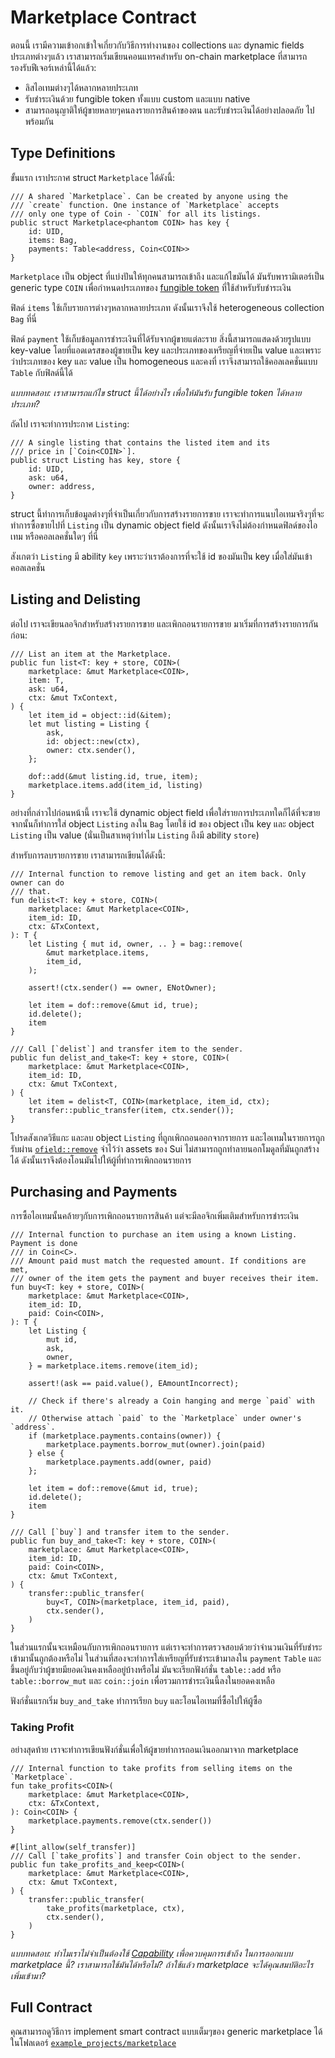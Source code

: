 # Marketplace Contract

ตอนนี้ เรามีความเข้าอกเข้าใจเกี่ยวกับวิธีการทำงานของ collections และ dynamic fields ประเภทต่างๆแล้ว เราสามารถเริ่มเขียนคอนแทรคสำหรับ on-chain marketplace ที่สามารถรองรับฟีเจอร์เหล่านี้ได้แล้ว:

- ลิสไอเทมต่างๆได้หลากหลายประเภท
- รับชำระเงินด้วย fungible token ทั้งแบบ custom และแบบ native
- สามารถอนุญาติให้ผู้ขายหลายๆคนลงรายการสินค้าของตน และรับชำระเงินได้อย่างปลอดภัย ไปพร้อมกัน

## Type Definitions

ขั้นแรก เราประกาศ struct `Marketplace` ได้ดังนี้:

```move
/// A shared `Marketplace`. Can be created by anyone using the
/// `create` function. One instance of `Marketplace` accepts
/// only one type of Coin - `COIN` for all its listings.
public struct Marketplace<phantom COIN> has key {
    id: UID,
    items: Bag,
    payments: Table<address, Coin<COIN>>
}
```

`Marketplace` เป็น object ที่แบ่งปันให้ทุกคนสามารถเข้าถึง และแก้ไขมันได้ มันรับพารามิเตอร์เป็น generic type `COIN` เพื่อกำหนดประเภทของ [fungible token](../../unit-three/lessons/4_the_coin_resource_and_create_currency.md) ที่ใช้สำหรับรับชำระเงิน

ฟิลด์ `items` ใช้เก็บรายการต่างๆหลากหลายประเภท ดังนั้นเราจึงใช้ heterogeneous collection `Bag` ที่นี่

ฟิลด์ `payment` ใช้เก็บข้อมูลการชำระเงินที่ได้รับจากผู้ขายแต่ละราย สิ่งนี้สามารถแสดงด้วยรูปแบบ key-value โดยที่แอดเดรสของผู้ขายเป็น key และประเภทของเหรียญที่จ่ายเป็น value และเพราะว่าประเภทของ key และ value เป็น homogeneous และคงที่ เราจึงสามารถใช้คอลเลคชั่นแบบ `Table` กับฟิลด์นี้ได้

_แบบทดสอบ: เราสามารถแก้ไข struct นี้ได้อย่างไร เพื่อให้มันรับ fungible token ได้หลายประเภท?_

ถัดไป เราจะทำการประกาศ `Listing`:

```move
/// A single listing that contains the listed item and its
/// price in [`Coin<COIN>`].
public struct Listing has key, store {
    id: UID,
    ask: u64,
    owner: address,
}
```
struct นี้ทำการเก็บข้อมูลต่างๆที่จำเป็นเกี่ยวกับการสร้างรายการขาย เราจะทำการแนบไอเทมจริงๆที่จะทำการซื้อขายไปที่ `Listing` เป็น dynamic object field ดังนั้นเราจึงไม่ต้องกำหนดฟิลด์ของไอเทม หรือคอลเลคชั่นใดๆ ที่นี่

สังเกตว่า `Listing` มี ability `key` เพราะว่าเราต้องการที่จะใช้ id ของมันเป็น key เมื่อใส่มันเข้าคอลเลคชั่น

## Listing and Delisting

ต่อไป เราจะเขียนลอจิกสำหรับสร้างรายการขาย และเพิกถอนรายการขาย มาเริ่มที่การสร้างรายการกันก่อน:

```move
/// List an item at the Marketplace.
public fun list<T: key + store, COIN>(
    marketplace: &mut Marketplace<COIN>,
    item: T,
    ask: u64,
    ctx: &mut TxContext,
) {
    let item_id = object::id(&item);
    let mut listing = Listing {
        ask,
        id: object::new(ctx),
        owner: ctx.sender(),
    };

    dof::add(&mut listing.id, true, item);
    marketplace.items.add(item_id, listing)
}
```
อย่างที่กล่าวไปก่อนหน้านี้ เราจะใช้ dynamic object field เพื่อใส่รายการประเภทใดก็ได้ที่จะขาย จากนั้นก็ทำการใส่ object `Listing` ลงใน `Bag` โดยใช้ id ของ object เป็น key และ object `Listing` เป็น value (นั่นเป็นสาเหตุว่าทำไม `Listing` ถึงมี ability `store`)

สำหรับการลบรายการขาย เราสามารถเขียนได้ดังนี้:

```move
/// Internal function to remove listing and get an item back. Only owner can do
/// that.
fun delist<T: key + store, COIN>(
    marketplace: &mut Marketplace<COIN>,
    item_id: ID,
    ctx: &TxContext,
): T {
    let Listing { mut id, owner, .. } = bag::remove(
        &mut marketplace.items,
        item_id,
    );

    assert!(ctx.sender() == owner, ENotOwner);

    let item = dof::remove(&mut id, true);
    id.delete();
    item
}

/// Call [`delist`] and transfer item to the sender.
public fun delist_and_take<T: key + store, COIN>(
    marketplace: &mut Marketplace<COIN>,
    item_id: ID,
    ctx: &mut TxContext,
) {
    let item = delist<T, COIN>(marketplace, item_id, ctx);
    transfer::public_transfer(item, ctx.sender());
}
```

โปรดสังเกตวิธีแกะ และลบ object `Listing` ที่ถูกเพิกถอนออกจากรายการ และไอเทมในรายการถูกรับผ่าน [`ofield::remove`](https://github.com/MystenLabs/sui/blob/main/crates/sui-framework/packages/sui-framework/sources/dynamic_object_field.move#L71) จำไว้ว่า assets ของ Sui ไม่สามารถถูกทำลายนอกโมดูลที่มันถูกสร้างได้ ดังนั้นเราจึงต้องโอนมันไปให้ผู้ที่ทำการเพิกถอนรายการ

## Purchasing and Payments

การซื้อไอเทมนั้นคล้ายๆกับการเพิกถอนรายการสินค้า แต่จะมีลอจิกเพิ่มเติมสำหรับการชำระเงิน

```move
/// Internal function to purchase an item using a known Listing. Payment is done
/// in Coin<C>.
/// Amount paid must match the requested amount. If conditions are met,
/// owner of the item gets the payment and buyer receives their item.
fun buy<T: key + store, COIN>(
    marketplace: &mut Marketplace<COIN>,
    item_id: ID,
    paid: Coin<COIN>,
): T {
    let Listing {
        mut id,
        ask,
        owner,
    } = marketplace.items.remove(item_id);

    assert!(ask == paid.value(), EAmountIncorrect);

    // Check if there's already a Coin hanging and merge `paid` with it.
    // Otherwise attach `paid` to the `Marketplace` under owner's `address`.
    if (marketplace.payments.contains(owner)) {
        marketplace.payments.borrow_mut(owner).join(paid)
    } else {
        marketplace.payments.add(owner, paid)
    };

    let item = dof::remove(&mut id, true);
    id.delete();
    item
}

/// Call [`buy`] and transfer item to the sender.
public fun buy_and_take<T: key + store, COIN>(
    marketplace: &mut Marketplace<COIN>,
    item_id: ID,
    paid: Coin<COIN>,
    ctx: &mut TxContext,
) {
    transfer::public_transfer(
        buy<T, COIN>(marketplace, item_id, paid),
        ctx.sender(),
    )
}
```

ในส่วนแรกนั้นจะเหมือนกับการเพิกถอนรายการ แต่เราจะทำการตรวจสอบด้วยว่าจำนวนเงินที่รับชำระเข้ามานั้นถูกต้องหรือไม่ ในส่วนที่สองจะทำการใส่เหรียญที่รับชำระเข้ามาลงใน `payment` `Table` และขึ้นอยู่กับว่าผู้ขายมียอดเงินคงเหลืออยู่บ้างหรือไม่ มันจะเรียกฟังก์ชั่น `table::add` หรือ `table::borrow_mut` และ `coin::join` เพื่อรวมการชำระเงินนี้ลงในยอดคงเหลือ

ฟังก์ชั่นแรกเริ่ม `buy_and_take` ทำการเรียก `buy` และโอนไอเทมที่ซื้อไปให้ผู้ซื้อ

### Taking Profit

อย่างสุดท้าย เราจะทำการเขียนฟังก์ชั่นเพื่อให้ผู้ขายทำการถอนเงินออกมาจาก marketplace

```move
/// Internal function to take profits from selling items on the `Marketplace`.
fun take_profits<COIN>(
    marketplace: &mut Marketplace<COIN>,
    ctx: &TxContext,
): Coin<COIN> {
    marketplace.payments.remove(ctx.sender())
}

#[lint_allow(self_transfer)]
/// Call [`take_profits`] and transfer Coin object to the sender.
public fun take_profits_and_keep<COIN>(
    marketplace: &mut Marketplace<COIN>,
    ctx: &mut TxContext,
) {
    transfer::public_transfer(
        take_profits(marketplace, ctx),
        ctx.sender(),
    )
}
```

_แบบทดสอบ: ทำไมเราไม่จำเป็นต้องใช้ [Capability](../../unit-two/lessons/6_capability_design_pattern.md) เพื่อควบคุมการเข้าถึง ในการออกแบบ marketplace นี้? เราสามารถใช้มันได้หรือไม่? ถ้าใช้แล้ว marketplace จะได้คุณสมบัติอะไรเพิ่มเข้ามา?_

## Full Contract

คุณสามารถดูวิธีการ implement smart contract แบบเต็มๆของ generic marketplace ได้ในโฟลเดอร์ [`example_projects/marketplace`](../example_projects/marketplace/sources/marketplace.move)

